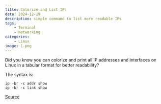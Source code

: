 ```yaml
---
title: Colorize and List IPs
date: 2024-12-19
description: simple command to list more readable IPs
tags:
    - Terminal
    - Networking
categories:
    - Linux
image: 1.png
---
```


Did you know you can colorize and print all IP addresses and interfaces on Linux in a tabular format for better readability?

The syntax is:
```
ip -br -c addr show
ip -br -c link show
```
[Source](https://mastodon.social/@nixCraft/113679576456152013)
